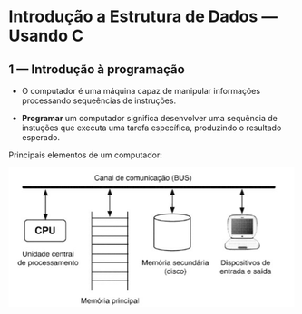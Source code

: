 # Introdução a Estrutura de Dados — Usando C

## 1 — Introdução à programação

- O computador é uma máquina capaz de manipular informações processando sequeências de instruções.

- **Programar** um computador significa desenvolver uma sequência de instuções que executa uma tarefa específica, produzindo o resultado esperado.

Principais elementos de um computador:
<p align="center">
    <img src=".\img\principais elementos de um computador.jpg" alt="Principais elementos de um computador"/>
</p>
